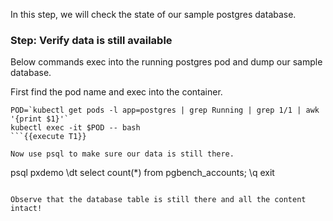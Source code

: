 In this step, we will check the state of our sample postgres database.

### Step: Verify data is still available

Below commands exec into the running postgres pod and dump our sample database.

First find the pod name and exec into the container.
```
POD=`kubectl get pods -l app=postgres | grep Running | grep 1/1 | awk '{print $1}'`
kubectl exec -it $POD -- bash
```{{execute T1}}

Now use psql to make sure our data is still there.
```
psql pxdemo
\dt
select count(*) from pgbench_accounts;
\q
exit
```{{execute T1}}

Observe that the database table is still there and all the content intact!

